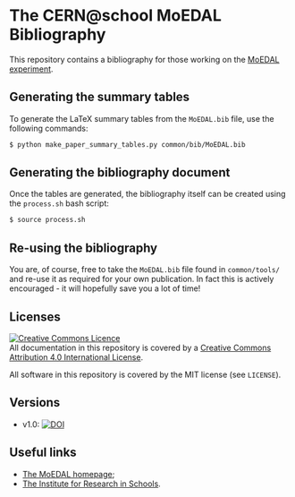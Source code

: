 # The CERN@school MoEDAL Bibliography
This repository contains a bibliography for those working on
the [MoEDAL experiment](http://moedal.web.cern.ch).

## Generating the summary tables
To generate the LaTeX summary tables from the `MoEDAL.bib` file,
use the following commands:

```bash
$ python make_paper_summary_tables.py common/bib/MoEDAL.bib
```

## Generating the bibliography document
Once the tables are generated, the bibliography itself
can be created using the `process.sh` bash script:

```bash
$ source process.sh
```


## Re-using the bibliography
You are, of course, free to take the `MoEDAL.bib` file
found in `common/tools/` and re-use it as required for your
own publication.
In fact this is actively encouraged - it will hopefully save
you a lot of time!


## Licenses
<a rel="license" href="http://creativecommons.org/licenses/by/4.0/"><img alt="Creative Commons Licence" style="border-width:0" src="https://i.creativecommons.org/l/by/4.0/88x31.png" /></a>
<br />
All documentation in this repository is covered by a
<a rel="license" href="http://creativecommons.org/licenses/by/4.0/">Creative Commons Attribution 4.0 International License</a>.

All software in this repository is covered by the MIT license (see `LICENSE`).

## Versions
* v1.0: [![DOI](https://zenodo.org/badge/DOI/10.5281/zenodo.193037.svg)](https://doi.org/10.5281/zenodo.193037)



## Useful links

* [The MoEDAL homepage](http://moedal.web.cern.ch);
* [The Institute for Research in Schools](http://researchinschools.org).
